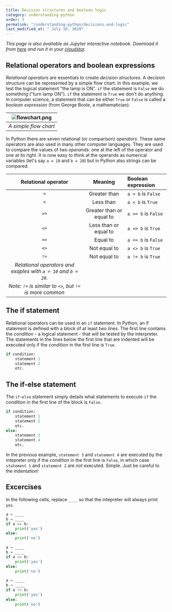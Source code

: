 ```yaml
---
title: Decision structures and boolean logic
category: understanding-python
order: 3
permalink: "/understanding-python/decisions-and-logic"
last_modified_at: " July 10, 2019"
---
```


*This page is also available as Jupyter interactive notebook. Download it from [here](https://code.research.uts.edu.au/143852/code-as-literacy-jupyter-notebooks/blob/master/understanding-python/python-03-decisions-and-logic.ipynb) and run it in your [cloudstor](/getting-started/jupyter-notebook).* 

## Relational operators and boolean expressions

*Relational operators* are essentials to create *decision structures*. A decision structure can be represented by a simple flow chart. In this example, we test the logical statement "the lamp is ON". `if` the statement is `False` we do something ("turn lamp ON"). `if` the statement is `True` we don't do anything. In computer science, a statement that can be either `True` or `False` is called a *boolean expression* (from George Boole, a mathematician).

|![flowchart.png](https://cloudstor.aarnet.edu.au/plus/s/G956mXPYyR1aToZ/download)|
|:--:| 
|*A simple flow chart*| 

In Python there are seven relational (or comparison) *operators*. These same operators are also used in many other computer languages. They are used to compare the values of two *operands*: one at the left of the operator and one at its right. It is now easy to think at the operands as numerical variables (let's say `a = 10` and `b = 20`) but in Python also strings can be compared. 

| Relational operator | Meaning | Boolean expression |
|:--:|:--:|:--|
| `>`  | Greater than | `a > b` is `False`|
| `<`  | Less than | `a < b` is `True`|
| `>=` | Greater than or equal to | `a >= b` is `False`|
| `<=` | Less than or equal to | `a <= b` is `True`|
| `==` | Equal to | `a == b` is `False`|
| `<>` | Not equal to | `a <> b` is `True`|
| `!=` | Not equal to | `a != b` is `True`|
|*Relational operators and exaples with `a = 10` and `b = 20`.*|
|*Note: `!=` is similar to `<>`, but `!=` is more common*|

## The if statement

Relational operators can be used in an `if` statement. In Python, an if statement is defined with a block of at least two lines. The first line contains the *condition* - a logical statement - that will be tested by the interpreter. The statements in the lines below the first line that are indented will be executed only if the *condition* in the first line is `True`. 

```python
if condition:
    statement 1
    statement 2
    etc.
```

## The if-else statement

The `if`-`else` statement simply details what statements to execute `if` the *condition* in the first line of the block is `False`. 

```python
if condition:
    statement 1
    statement 2
    etc.
else:
    statement 3
    statement 4
    etc.
```

In the previous example, `statement 3` and `statement 4` are executed by the intepreter only if the *condition* in the first line is `False`, in which case `statement 1` and `statement 2` are *not* executed. Simple. Just be careful to the indentation!


## Excercises

In the following cells, replace `____` so that the intepreter will always print `yes`.


```python
a = ____
b = ____
if a == b:
    print('yes')
else:
    print('no')
```


```python
a = ____
b = ____
if a <= b:
    print('yes')
else:
    print('no')
```


```python
a = ____
b = ____
if a != b:
    print('yes')
else:
    print('no')
```
